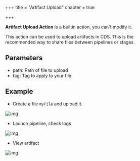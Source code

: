 +++
title = "Artifact Upload"
chapter = true

+++

**Artifact Upload Action** is a builtin action, you can't modify it.

This action can be used to upload artifacts in CDS. This is the recommended way to share files between pipelines or stages.

## Parameters
* path: Path of file to upload
* tag: Tag to apply to your file.

## Example

* Create a file `myFile` and upload it.

![img](/images/workflows.pipelines.actions.builtin.artifact-upload-job.png)


* Launch pipeline, check logs

![img](/images/workflows.pipelines.actions.builtin.artifact-upload-logs.png)

* View artifact

![img](/images/workflows.pipelines.actions.builtin.artifact-upload-view-artifact.png)
